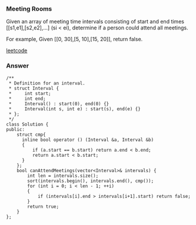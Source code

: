 ### Meeting Rooms
Given an array of meeting time intervals consisting of start and end times [[s1,e1],[s2,e2],...] (si < ei), determine if a person could attend all meetings.

For example,
Given [[0, 30],[5, 10],[15, 20]],
return false.

[leetcode](https://leetcode.com/problems/meeting-rooms/description/)

### Answer
	/**
	 * Definition for an interval.
	 * struct Interval {
	 *     int start;
	 *     int end;
	 *     Interval() : start(0), end(0) {}
	 *     Interval(int s, int e) : start(s), end(e) {}
	 * };
	 */
	class Solution {
	public:
	    struct cmp{
	      inline bool operator () (Interval &a, Interval &b)
	      {
	          if (a.start == b.start) return a.end < b.end;
	          return a.start < b.start;
	      }
	    };
	    bool canAttendMeetings(vector<Interval>& intervals) {
	        int len = intervals.size();
	        sort(intervals.begin(), intervals.end(), cmp());
	        for (int i = 0; i < len - 1; ++i)
	        {
	            if (intervals[i].end > intervals[i+1].start) return false;
	        }
	        return true;
	    }
	};